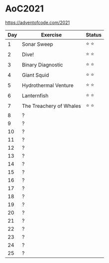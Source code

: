 # AoC2021
https://adventofcode.com/2021

|Day | Exercise | Status |
|----|----------|--------|
| 1  | Sonar Sweep | :star: :star: |
| 2  | Dive! | :star: :star: |
| 3  | Binary Diagnostic | :star: :star: |
| 4  | Giant Squid | :star: :star: |
| 5  | Hydrothermal Venture |:star: :star: |
| 6  | Lanternfish | :star: :star: |
| 7  | The Treachery of Whales | :star: :star: |
| 8  | ? | |
| 9  | ? | |
| 10 | ? | |
| 11 | ? | |
| 12 | ? | |
| 13 | ? | |
| 14 | ? | |
| 15 | ? | |
| 16 | ? | |
| 17 | ? | |
| 18 | ? | |
| 19 | ? | |
| 20 | ? | |
| 21 | ? | |
| 22 | ? | |
| 23 | ? | |
| 24 | ? | |
| 25 | ? | |
